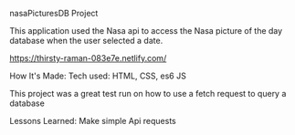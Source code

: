 nasaPicturesDB Project


This application used the Nasa api to access the Nasa picture of the day database when the user selected a date.

https://thirsty-raman-083e7e.netlify.com/


How It's Made:
Tech used: HTML, CSS, es6 JS

This project was a great test run on how to use a fetch request to query a database


Lessons Learned:
Make simple Api requests
